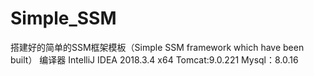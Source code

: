 # Simple_SSM
搭建好的简单的SSM框架模板（Simple SSM framework which have been built）
编译器 IntelliJ IDEA 2018.3.4 x64
Tomcat:9.0.221
Mysql：8.0.16
